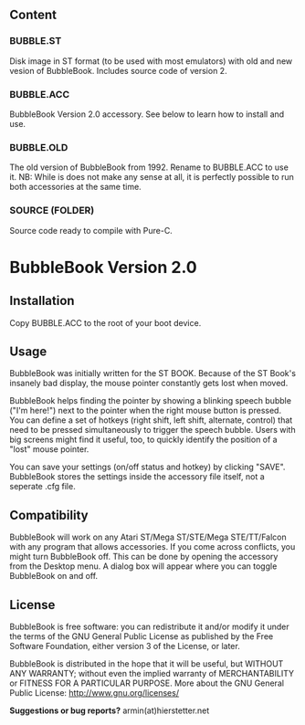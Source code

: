 Content
--------------------

### BUBBLE.ST
Disk image in ST format (to be used with most emulators) with old and new vesion of BubbleBook. Includes source code of version 2.

### BUBBLE.ACC
BubbleBook Version 2.0 accessory. See below to learn how to install and use.

### BUBBLE.OLD
The old version of BubbleBook from 1992. Rename to BUBBLE.ACC to use it. NB: While is does not make any sense at all, it is perfectly possible to run both accessories at the same time.

### SOURCE (FOLDER)
Source code ready to compile with Pure-C.

# BubbleBook Version 2.0

## Installation

Copy BUBBLE.ACC to the root of your boot device.

## Usage

BubbleBook was initially written for the ST BOOK. Because of the ST Book's insanely bad display, the mouse pointer constantly gets lost when moved.

BubbleBook helps finding the pointer by showing a blinking speech bubble ("I'm here!") next to the pointer when the right mouse button is pressed. You can define a set of hotkeys (right shift, left shift, alternate, control) that need to be pressed simultaneously to trigger the speech bubble. Users with big screens might find it useful, too, to quickly identify the position of a "lost" mouse pointer.

You can save your settings (on/off status and hotkey) by clicking "SAVE". BubbleBook stores the settings inside the accessory file itself, not a seperate .cfg file.

## Compatibility

BubbleBook will work on any Atari ST/Mega ST/STE/Mega STE/TT/Falcon with any program that allows accessories. If you come across conflicts, you might turn BubbleBook off. This can be done by opening the accessory from the Desktop menu. A dialog box will appear where you can toggle BubbleBook on and off.

## License

BubbleBook is free software: you can redistribute it and/or modify it under the terms of the GNU General Public License as published by the Free Software Foundation, either version 3 of the License, or later.

BubbleBook is distributed in the hope that it will be useful, but WITHOUT ANY WARRANTY; without even the implied warranty of MERCHANTABILITY or FITNESS FOR A PARTICULAR PURPOSE. More about the GNU General Public License: http://www.gnu.org/licenses/

**Suggestions or bug reports?** armin(at)hierstetter.net
